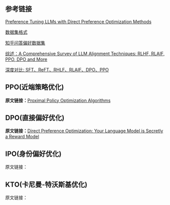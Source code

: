 

## 参考链接

[Preference Tuning LLMs with Direct Preference Optimization Methods](https://huggingface.co/blog/pref-tuning)

[数据集格式](https://llamafactory.readthedocs.io/zh-cn/latest/getting_started/data_preparation.html#id10)

[知乎问答偏好数据集](https://huggingface.co/datasets/liyucheng/zhihu_rlhf_3k)	

[综述：A Comprehensive Survey of LLM Alignment Techniques: RLHF, RLAIF, PPO, DPO and More](https://arxiv.org/abs/2407.16216)

[深度对比: SFT、ReFT、RHLF、RLAIF、DPO、PPO](https://www.cnblogs.com/Microsoftdeveloper/articles/18635866)



## PPO(近端策略优化)

**原文链接：**[Proximal Policy Optimization Algorithms](https://arxiv.org/abs/1707.06347)





## DPO(直接偏好优化)

**原文链接：**[Direct Preference Optimization: Your Language Model is Secretly a Reward Model](https://arxiv.org/abs/2305.18290)





## IPO(身份偏好优化)

原文链接：





## KTO(卡尼曼-特沃斯基优化)

原文链接：



